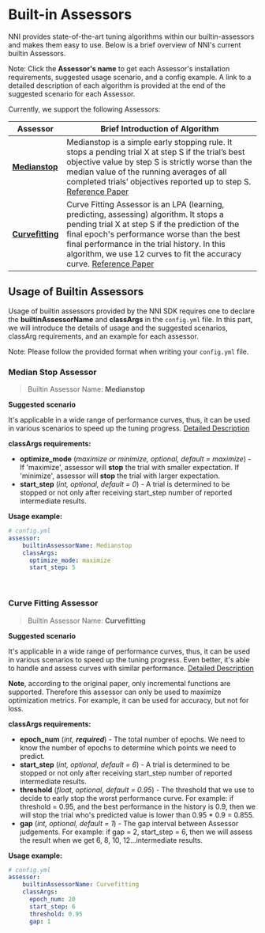 # Built-in Assessors

NNI provides state-of-the-art tuning algorithms within our builtin-assessors and makes them easy to use. Below is a brief overview of NNI's current builtin Assessors.

Note: Click the **Assessor's name** to get each Assessor's installation requirements, suggested usage scenario, and a config example. A link to a detailed description of each algorithm is provided at the end of the suggested scenario for each Assessor.

Currently, we support the following Assessors:

|Assessor|Brief Introduction of Algorithm|
|---|---|
|[__Medianstop__](#MedianStop)|Medianstop is a simple early stopping rule. It stops a pending trial X at step S if the trial’s best objective value by step S is strictly worse than the median value of the running averages of all completed trials’ objectives reported up to step S. [Reference Paper](https://static.googleusercontent.com/media/research.google.com/en//pubs/archive/46180.pdf)|
|[__Curvefitting__](#Curvefitting)|Curve Fitting Assessor is an LPA (learning, predicting, assessing) algorithm. It stops a pending trial X at step S if the prediction of the final epoch's performance worse than the best final performance in the trial history. In this algorithm, we use 12 curves to fit the accuracy curve. [Reference Paper](http://aad.informatik.uni-freiburg.de/papers/15-IJCAI-Extrapolation_of_Learning_Curves.pdf)|

## Usage of Builtin Assessors

Usage of builtin assessors provided by the NNI SDK requires one to declare the  **builtinAssessorName** and **classArgs** in the `config.yml` file. In this part, we will introduce the details of usage and the suggested scenarios, classArg requirements, and an example for each assessor.

Note: Please follow the provided format when writing your `config.yml` file.

<a name="MedianStop"></a>

### Median Stop Assessor

> Builtin Assessor Name: **Medianstop**

**Suggested scenario**

It's applicable in a wide range of performance curves, thus, it can be used in various scenarios to speed up the tuning progress. [Detailed Description](./MedianstopAssessor.md)

**classArgs requirements:**

* **optimize_mode** (*maximize or minimize, optional, default = maximize*) - If 'maximize', assessor will **stop** the trial with smaller expectation. If 'minimize', assessor will **stop** the trial with larger expectation.
* **start_step** (*int, optional, default = 0*) - A trial is determined to be stopped or not only after receiving start_step number of reported intermediate results.

**Usage example:**

```yaml
# config.yml
assessor:
    builtinAssessorName: Medianstop
    classArgs:
      optimize_mode: maximize
      start_step: 5
```

<br>

<a name="Curvefitting"></a>

### Curve Fitting Assessor

> Builtin Assessor Name: **Curvefitting**

**Suggested scenario**

It's applicable in a wide range of performance curves, thus, it can be used in various scenarios to speed up the tuning progress. Even better, it's able to handle and assess curves with similar performance. [Detailed Description](./CurvefittingAssessor.md)

**Note**, according to the original paper, only incremental functions are supported. Therefore this assessor can only be used to maximize optimization metrics. For example, it can be used for accuracy, but not for loss.


**classArgs requirements:**

* **epoch_num** (*int, **required***) - The total number of epochs. We need to know the number of epochs to determine which points we need to predict.
* **start_step** (*int, optional, default = 6*) - A trial is determined to be stopped or not only after receiving start_step number of reported intermediate results.
* **threshold** (*float, optional, default = 0.95*) - The threshold that we use to decide to early stop the worst performance curve. For example: if threshold = 0.95, and the best performance in the history is 0.9, then we will stop the trial who's predicted value is lower than 0.95 * 0.9 = 0.855.
* **gap** (*int, optional, default = 1*) - The gap interval between Assessor judgements. For example: if gap = 2, start_step = 6, then we will assess the result when we get 6, 8, 10, 12...intermediate results.

**Usage example:**

```yaml
# config.yml
assessor:
    builtinAssessorName: Curvefitting
    classArgs:
      epoch_num: 20
      start_step: 6
      threshold: 0.95
      gap: 1
```
